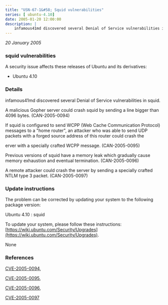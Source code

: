 ```yaml
---
title: "USN-67-1&#58; Squid vulnerabilities"
series: [ ubuntu-4.10]
date: 2005-01-20 12:00:00
description: |
    infamous41md discovered several Denial of Service vulnerabilities in squid.
--- 
```

 
 

*20 January 2005*

### squid vulnerabilities

A security issue affects these releases of Ubuntu and its derivatives:

* Ubuntu 4.10

### Details

infamous41md discovered several Denial of Service vulnerabilities in squid.

A malicious Gopher server could crash squid by sending a line bigger than 4096 bytes. (CAN-2005-0094)

If squid is configured to send WCPP (Web Cache Communication Protocol) messages to a &quot;home router&quot;, an attacker who was able to send UDP packets with a forged source address of this router could crash the

erver with a specially crafted WCPP message. (CAN-2005-0095)

Previous versions of squid have a memory leak which gradually cause memory exhaustion and eventual termination. (CAN-2005-0096)

A remote attacker could crash the server by sending a specially crafted NTLM type 3 packet. (CAN-2005-0097)

### Update instructions

The problem can be corrected by updating your system to the following package version:

Ubuntu 4.10
 : squid 

To update your system, please follow these instructions: [https://wiki.ubuntu.com/Security/Upgrades](https://wiki.ubuntu.com/Security/Upgrades).

None

### References

 
 [CVE-2005-0094](http://people.ubuntu.com/~ubuntu-security/cve/CVE-2005-0094), 

 [CVE-2005-0095](http://people.ubuntu.com/~ubuntu-security/cve/CVE-2005-0095), 

 [CVE-2005-0096](http://people.ubuntu.com/~ubuntu-security/cve/CVE-2005-0096), 

 [CVE-2005-0097](http://people.ubuntu.com/~ubuntu-security/cve/CVE-2005-0097)
 

